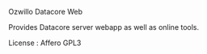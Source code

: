 Ozwillo Datacore Web

Provides Datacore server webapp as well as online tools.

License : Affero GPL3
